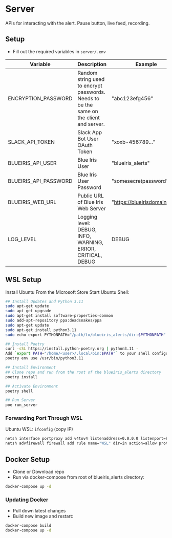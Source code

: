# Server 
APIs for interacting with the alert. Pause button, live feed, recording.

## Setup
* Fill out the required variables in `server/.env`

| Variable      | Description | Example | Required |
| ----------- | ----------- | ----------- | ----------- |
| ENCRYPTION_PASSWORD | Random string used to encrypt passwords. Needs to be the same on the client and server. | "abc123efg456" | Required |
| SLACK_API_TOKEN | Slack App Bot User OAuth Token | "xoxb-456789..." | Required |
| BLUEIRIS_API_USER | Blue Iris User | "blueiris_alerts" | Required |
| BLUEIRIS_API_PASSWORD | Blue Iris User Password | "somesecretpassword" | Required |
| BLUEIRIS_WEB_URL | Public URL of Blue Iris Web Server | "https://blueirisdomain.com" | Required |
| LOG_LEVEL | Logging level: DEBUG, INFO, WARNING, ERROR, CRITICAL, DEBUG | DEBUG | Optional (Default: INFO) |

## WSL Setup
Install Ubuntu From the Microsoft Store
Start Ubuntu Shell:

```bash
## Install Updates and Python 3.11
sudo apt-get update
sudo apt-get upgrade
sudo apt-get install software-properties-common
sudo add-apt-repository ppa:deadsnakes/ppa
sudo apt-get update
sudo apt-get install python3.11
sudo echo export PYTHONPATH="/path/to/blueiris_alerts/dir:$PYTHONPATH" >> /etc/bash.bashrc

## Install Poetry
curl -sSL https://install.python-poetry.org | python3.11 -
Add `export PATH="/home/<user>/.local/bin:$PATH"` to your shell configuration file
poetry env use /usr/bin/python3.11

## Install Environment
## Clone repo and run from the root of the blueiris_alerts directory
poetry install

## Activate Environment
poetry shell

## Run Server
poe run_server
```

### Forwarding Port Through WSL
Ubuntu WSL: `ifconfig` (copy IP)
```bash
netsh interface portproxy add v4tov4 listenaddress=0.0.0.0 listenport=8560 connectaddress=<WSL_IP> connectport=8560
netsh advfirewall firewall add rule name="WSL" dir=in action=allow protocol=TCP localport=8560
```

## Docker Setup
* Clone or Download repo
* Run via docker-compose from root of blueiris_alerts directory:
```bash
docker-compose up -d
```

### Updating Docker
* Pull down latest changes
* Build new image and restart:
```bash
docker-compose build
docker-compose up -d
```

